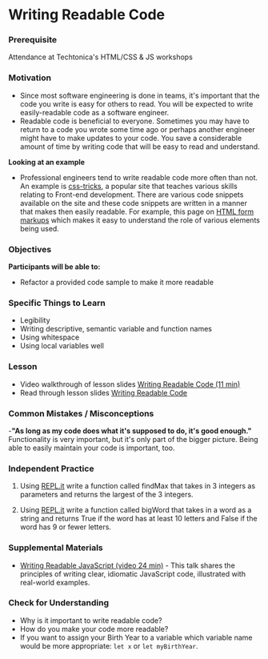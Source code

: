 # Writing Readable Code

### Prerequisite

Attendance at Techtonica's HTML/CSS & JS workshops

### Motivation

- Since most software engineering is done in teams, it's important that the code you write is easy for others to read. You will be expected to write easily-readable code as a software engineer.
- Readable code is beneficial to everyone. Sometimes you may have to return to a code you wrote some time ago or perhaps another engineer might have to make updates to your code. You save a considerable amount of time by writing code that will be easy to read and understand.

**Looking at an example**

- Professional engineers tend to write readable code more often than not. An example is [css-tricks](https://css-tricks.com), a popular site that teaches various skills relating to Front-end development. There are various code snippets available on the site and these code snippets are written in a manner that makes then easily readable. For example, this page on [HTML form markups](https://css-tricks.com/snippets/html/example-form-markup/) which makes it easy to understand the role of various elements being used.

### Objectives

**Participants will be able to:**

- Refactor a provided code sample to make it more readable

### Specific Things to Learn

- Legibility
- Writing descriptive, semantic variable and function names
- Using whitespace
- Using local variables well

### Lesson

- Video walkthrough of lesson slides [Writing Readable Code (11 min)](https://drive.google.com/file/d/1kJU88vbUNmP9aILR61nmXdV7UDqEpuCM/view?usp=sharing)
- Read through lesson slides [Writing Readable Code](https://docs.google.com/presentation/d/1USOZJSzwXmSYepjwrE9r9ky_fmQ8VPE7bshjsBoDsZM/edit?usp=sharing)

### Common Mistakes / Misconceptions

-**"As long as my code does what it's supposed to do, it's good enough."** Functionality is very important, but it's only part of the bigger picture. Being able to easily maintain your code is important, too.

### Independent Practice

1. Using [REPL.it](http://www.repl.it) write a function called findMax that takes in 3 integers as parameters and returns the largest of the 3 integers.

2. Using [REPL.it](http://www.repl.it) write a function called bigWord that takes in a word as a string and returns True if the word has at least 10 letters and False if the word has 9 or fewer letters.


### Supplemental Materials

- [Writing Readable JavaScript (video 24 min)](https://www.youtube.com/watch?v=8WF4AjM-XW8) - This talk shares the principles of writing clear, idiomatic JavaScript code, illustrated with real-world examples.

### Check for Understanding

- Why is it important to write readable code?
- How do you make your code more readable?
- If you want to assign your Birth Year to a variable which variable name would be more appropriate: `let x` or `let myBirthYear`.
